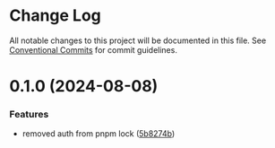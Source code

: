 # Change Log

All notable changes to this project will be documented in this file.
See [Conventional Commits](https://conventionalcommits.org) for commit guidelines.

# 0.1.0 (2024-08-08)


### Features

* removed auth from pnpm lock ([5b8274b](https://github.com/1stcathays/remix-packages/commit/5b8274bd78ba1567c73820ddd1d3ff68aa96525a))

